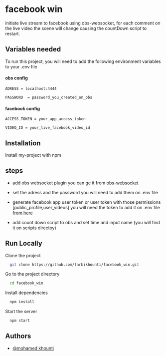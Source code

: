 
# facebook win

initiate live stream to facebook using obs-websocket,
for each comment on the live video
the scene will change causing the countDown script
to  restart.




## Variables needed

To run this project, you will need to add the following environment variables to your .env file

#### obs config
`ADRESS = localhost:4444`

`PASSWORD  = password_you_created_on_obs`


#### facebook config
`ACCESS_TOKEN = your_app_access_token`

`VIDEO_ID = your_live_facebook_video_id`






  
## Installation 

Install my-project with npm


    




  
## steps 

- add obs websocket plugin you can ge it from [obs-websocket](https://github.com/Palakis/obs-websocket/releases)

- set the adress and the password you will need to add them on .env file

- generate facebook app user token or user token with those permissions [public_profile,user_videos] you will need the token to add it on .env file [from here](https://developers.facebook.com/tools/explorer/) 

- add count down script to obs and set time and input name (you will find it on scripts directoy)


## Run Locally

Clone the project

```bash
  git clone https://github.com/larbikhounti/facebook_win.git
```

Go to the project directory

```bash
  cd facebook_win
```

Install dependencies

```bash
  npm install
```

Start the server

```bash
  npm start
```

  
## Authors

- [@mohamed khounti ](https://github.com/larbikhounti)

  